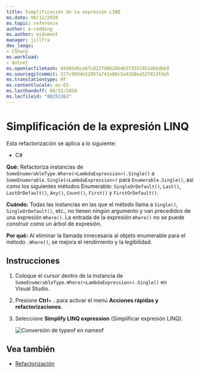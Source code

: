 ```yaml
---
title: Simplificación de la expresión LINQ
ms.date: 08/12/2020
ms.topic: reference
author: m-redding
ms.author: midumont
manager: jillfra
dev_langs:
- CSharp
ms.workload:
- dotnet
ms.openlocfilehash: 04485d6ce67c822fd0620bd63f3557851db6dbb9
ms.sourcegitcommit: 577c905de52057a741e68c2ed168ea527813fda5
ms.translationtype: HT
ms.contentlocale: es-ES
ms.lasthandoff: 08/15/2020
ms.locfileid: "88251362"
---
```

# <a name="simplify-linq-expression"></a>Simplificación de la expresión LINQ

Esta refactorización se aplica a lo siguiente:

- C#

**Qué:** Refactoriza instancias de `SomeEnumerableType.Where(<LambdaExpression>).Single()` a `SomeEnumerable.Single(<LambdaExpression>)` para `Enumerable.Single()`, así como los siguientes métodos Enumerable: `SingleOrDefault()`, `Last()`, `LastOrDefault()`, `Any()`, `Count()`, `First()` y `FirstOrDefault()`.

**Cuándo:**  Todas las instancias en las que el método llama a `Single()`, `SingleOrDefault()`, etc., no tienen ningún argumento y van precedidos de una expresión `Where()`. La entrada de la expresión `Where()` no se puede construir como un árbol de expresión.

**Por qué:** Al eliminar la llamada innecesaria al objeto enumerable para el método `.Where()`, se mejora el rendimiento y la legibilidad.

## <a name="how-to"></a>Instrucciones

1. Coloque el cursor dentro de la instancia de `SomeEnumerableType.Where(<LambdaExpression>).Single()` en Visual Studio.
2. Presione **Ctrl**+ **.** para activar el menú **Acciones rápidas y refactorizaciones**.
3. Seleccione **Simplify LINQ expression** (Simplificar expresión LINQ).

   ![Conversión de typeof en nameof](media/simplify-linq-expression.png)

## <a name="see-also"></a>Vea también

- [Refactorización](../refactoring-in-visual-studio.md)
